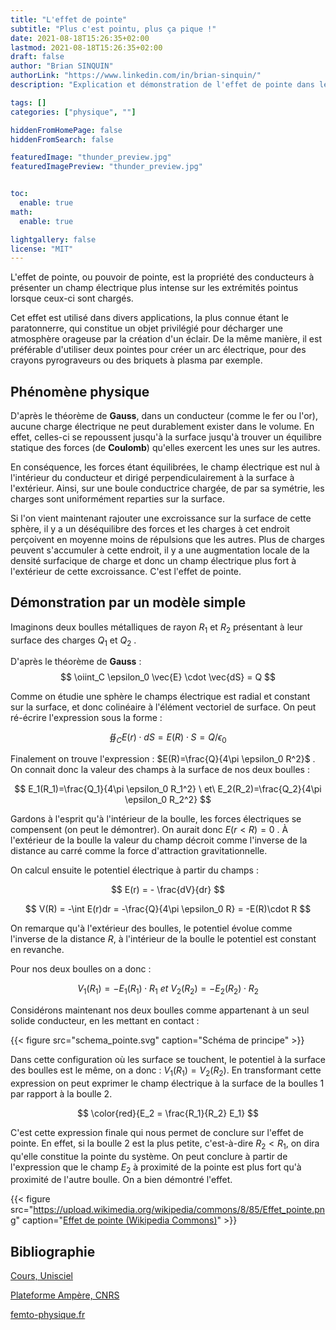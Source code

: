 ```yaml
---
title: "L'effet de pointe"
subtitle: "Plus c'est pointu, plus ça pique !"
date: 2021-08-18T15:26:35+02:00
lastmod: 2021-08-18T15:26:35+02:00
draft: false
author: "Brian SINQUIN"
authorLink: "https://www.linkedin.com/in/brian-sinquin/"
description: "Explication et démonstration de l'effet de pointe dans les conducteurs (métaux)"

tags: []
categories: ["physique", ""]

hiddenFromHomePage: false
hiddenFromSearch: false

featuredImage: "thunder_preview.jpg"
featuredImagePreview: "thunder_preview.jpg"


toc:
  enable: true
math:
  enable: true

lightgallery: false
license: "MIT"
---
```


L'effet de pointe, ou pouvoir de pointe, est la propriété des conducteurs à présenter un champ électrique plus intense sur les extrémités pointus lorsque ceux-ci sont chargés.

<!--more-->

Cet effet est utilisé dans divers applications, la plus connue étant le paratonnerre, qui constitue un objet privilégié pour décharger une atmosphère orageuse par la création d'un éclair. De la même manière, il est préférable d'utiliser deux pointes pour créer un arc électrique, pour des crayons pyrograveurs ou des briquets à plasma par exemple.

## Phénomène physique

D'après le théorème de **Gauss**, dans un conducteur (comme le fer ou l'or), aucune charge électrique ne peut durablement exister dans le volume. En effet, celles-ci se repoussent jusqu'à la surface jusqu'à trouver un équilibre statique des forces (de **Coulomb**) qu'elles exercent les unes sur les autres.

En conséquence, les forces étant équilibrées, le champ électrique est nul à l'intérieur du conducteur et dirigé perpendiculairement à la surface à l'extérieur. Ainsi, sur une boule conductrice chargée, de par sa symétrie, les charges sont uniformément reparties sur la surface. 

Si l'on vient maintenant rajouter une excroissance sur la surface de cette sphère, il y a un déséquilibre des forces et les charges à cet endroit perçoivent en moyenne moins de répulsions que les autres. Plus de charges peuvent s'accumuler à cette endroit, il y a une augmentation locale de la densité surfacique de charge et donc un champ électrique plus fort à l'extérieur de cette excroissance. C'est l'effet de pointe.

## Démonstration par un modèle simple

Imaginons deux boulles métalliques de rayon $R_1$ et $R_2$ présentant à leur surface des charges $Q_1$ et $Q_2$ .

D'après le théorème de **Gauss** :
$$
\oiint_C \epsilon_0 \vec{E} \cdot \vec{dS} = Q
$$

Comme on étudie une sphère le champs électrique est radial et constant sur la surface, et donc colinéaire à l'élément vectoriel de surface. On peut ré-écrire l'expression sous la forme :

$$
\oiint_C E(r) \cdot dS = E(R)\cdot S = Q/\epsilon_0
$$

Finalement on trouve l'expression : $E(R)=\frac{Q}{4\pi \epsilon_0 R^2}$ . On connait donc la valeur des champs à la surface de nos deux boulles :

$$
E_1(R_1)=\frac{Q_1}{4\pi \epsilon_0 R_1^2} \ et\ E_2(R_2)=\frac{Q_2}{4\pi \epsilon_0 R_2^2} 
$$

Gardons à l'esprit qu'à l'intérieur de la boulle, les forces électriques se compensent (on peut le démontrer). On aurait donc $E(r<R)=0$ . À l'extérieur de la boulle la valeur du champ décroit comme l'inverse de la distance au carré comme la force d'attraction gravitationnelle.

On calcul ensuite le potentiel électrique à partir du champs :

$$
E(r) = - \frac{dV}{dr}
$$

$$
V(R) = -\int E(r)dr = -\frac{Q}{4\pi \epsilon_0 R} = -E(R)\cdot R
$$

On remarque qu'à l'extérieur des boulles, le potentiel évolue comme l'inverse de la distance $R$, à l'intérieur de la boulle le potentiel est constant en revanche.

Pour nos deux boulles on a donc :

$$
V_1(R_1) = -E_1(R_1)\cdot R_1\ et\ V_2(R_2) = -E_2(R_2)\cdot R_2
$$

Considérons maintenant nos deux boulles comme appartenant à un seul solide conducteur, en les mettant en contact :

{{< figure src="schema_pointe.svg" caption="Schéma de principe" >}}

Dans cette configuration où les surface se touchent, le potentiel à la surface des boulles est le même, on a donc : $V_1(R_1)=V_2(R_2)$.
En transformant cette expression on peut exprimer le champ électrique à la surface de la boulles $1$ par rapport à la boulle $2$.

$$
\color{red}{E_2 = \frac{R_1}{R_2} E_1}
$$

C'est cette expression finale qui nous permet de conclure sur l'effet de pointe. En effet, si la boulle $2$ est la plus petite, c'est-à-dire $R_2 < R_1$, on dira qu'elle constitue la pointe du système. On peut conclure à partir de l'expression que le champ $E_2$ à proximité de la pointe est plus fort qu'à proximité de l'autre boulle. On a bien démontré l'effet.

{{< figure src="https://upload.wikimedia.org/wikipedia/commons/8/85/Effet_pointe.png" caption="[Effet de pointe (Wikipedia Commons)](https://fr.wikipedia.org/wiki/Effet_de_pointe#/media/Fichier:Effet_pointe.png)" >}}

## Bibliographie

[Cours, Unisciel](https://uel.unisciel.fr/physique/elecstat/elecstat_ch08/co/apprendre_ch08_02.html)

[Plateforme Ampère, CNRS](http://www.ampere.cnrs.fr/parcourspedagogique/zoom/coulomb/memoire/consequences.php)

[femto-physique.fr](https://femto-physique.fr/electromagnetisme/conducteurs-electriques.php)
